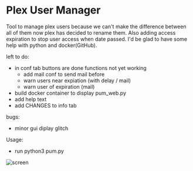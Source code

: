 # Plex User Manager

Tool to manage plex users because we can't make the difference between all of them now plex has decided to rename them. 
Also adding access expiration to stop user access when date passed.
I'd be glad to have some help with python and docker(GitHub).

left to do:
- in conf tab buttons are done functions not yet working
  * add mail conf to send mail before
  * warn users near expiation (with delay / mail)
  * warn user of expiration (mail)
- build docker container to display pum_web.py
- add help text
- add CHANGES to info tab

bugs:
- minor gui diplay glitch

Usage:
 - run python3 pum.py
 
![screen](https://user-images.githubusercontent.com/9554635/172479259-af074417-b187-4483-8e98-91dde70861ba.png)
